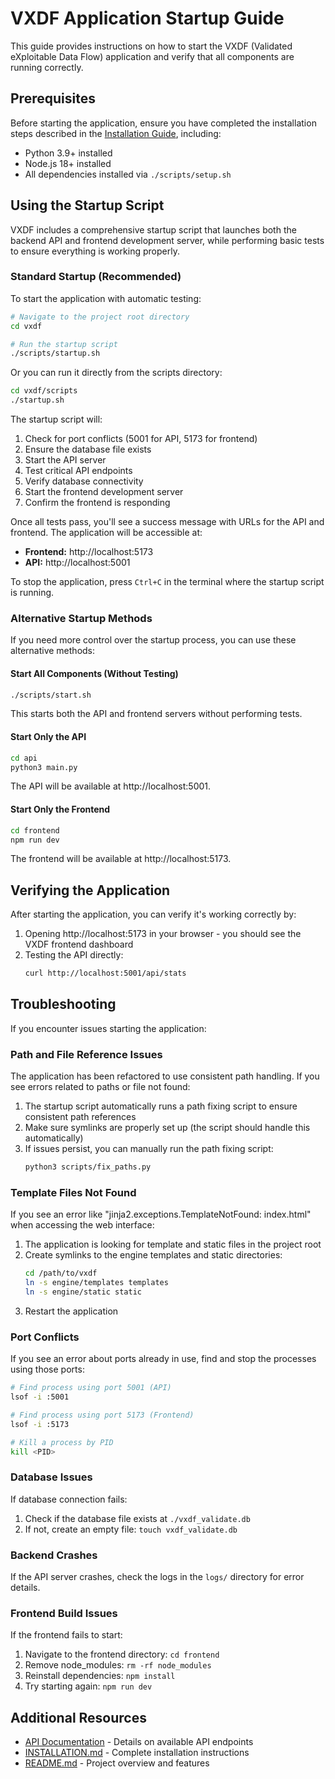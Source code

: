 # VXDF Application Startup Guide

This guide provides instructions on how to start the VXDF (Validated eXploitable Data Flow) application and verify that all components are running correctly.

## Prerequisites

Before starting the application, ensure you have completed the installation steps described in the [Installation Guide](../INSTALLATION.md), including:

- Python 3.9+ installed
- Node.js 18+ installed
- All dependencies installed via `./scripts/setup.sh`

## Using the Startup Script

VXDF includes a comprehensive startup script that launches both the backend API and frontend development server, while performing basic tests to ensure everything is working properly.

### Standard Startup (Recommended)

To start the application with automatic testing:

```bash
# Navigate to the project root directory
cd vxdf

# Run the startup script
./scripts/startup.sh
```

Or you can run it directly from the scripts directory:

```bash
cd vxdf/scripts
./startup.sh
```

The startup script will:

1. Check for port conflicts (5001 for API, 5173 for frontend)
2. Ensure the database file exists
3. Start the API server
4. Test critical API endpoints
5. Verify database connectivity
6. Start the frontend development server
7. Confirm the frontend is responding

Once all tests pass, you'll see a success message with URLs for the API and frontend. The application will be accessible at:

- **Frontend:** http://localhost:5173
- **API:** http://localhost:5001

To stop the application, press `Ctrl+C` in the terminal where the startup script is running.

### Alternative Startup Methods

If you need more control over the startup process, you can use these alternative methods:

#### Start All Components (Without Testing)

```bash
./scripts/start.sh
```

This starts both the API and frontend servers without performing tests.

#### Start Only the API

```bash
cd api
python3 main.py
```

The API will be available at http://localhost:5001.

#### Start Only the Frontend

```bash
cd frontend
npm run dev
```

The frontend will be available at http://localhost:5173.

## Verifying the Application

After starting the application, you can verify it's working correctly by:

1. Opening http://localhost:5173 in your browser - you should see the VXDF frontend dashboard
2. Testing the API directly:
   ```bash
   curl http://localhost:5001/api/stats
   ```

## Troubleshooting

If you encounter issues starting the application:

### Path and File Reference Issues

The application has been refactored to use consistent path handling. If you see errors related to paths or file not found:

1. The startup script automatically runs a path fixing script to ensure consistent path references
2. Make sure symlinks are properly set up (the script should handle this automatically)
3. If issues persist, you can manually run the path fixing script:
   ```bash
   python3 scripts/fix_paths.py
   ```

### Template Files Not Found

If you see an error like "jinja2.exceptions.TemplateNotFound: index.html" when accessing the web interface:

1. The application is looking for template and static files in the project root
2. Create symlinks to the engine templates and static directories:
   ```bash
   cd /path/to/vxdf
   ln -s engine/templates templates
   ln -s engine/static static
   ```
3. Restart the application

### Port Conflicts

If you see an error about ports already in use, find and stop the processes using those ports:

```bash
# Find process using port 5001 (API)
lsof -i :5001

# Find process using port 5173 (Frontend)
lsof -i :5173

# Kill a process by PID
kill <PID>
```

### Database Issues

If database connection fails:
1. Check if the database file exists at `./vxdf_validate.db`
2. If not, create an empty file: `touch vxdf_validate.db`

### Backend Crashes

If the API server crashes, check the logs in the `logs/` directory for error details.

### Frontend Build Issues

If the frontend fails to start:
1. Navigate to the frontend directory: `cd frontend`
2. Remove node_modules: `rm -rf node_modules`
3. Reinstall dependencies: `npm install`
4. Try starting again: `npm run dev`

## Additional Resources

- [API Documentation](API.md) - Details on available API endpoints
- [INSTALLATION.md](../INSTALLATION.md) - Complete installation instructions
- [README.md](../README.md) - Project overview and features 